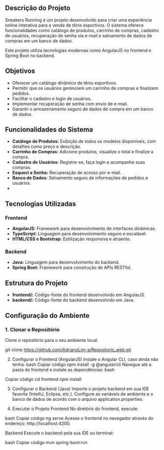 ## Descrição do Projeto

Sneakers Running é um projeto desenvolvido para criar uma experiência online interativa para a venda de tênis esportivos. O sistema oferece funcionalidades como catálogo de produtos, carrinho de compras, cadastro de usuários, recuperação de senha via e-mail e salvamento de dados de compras em um banco de dados. 

Este projeto utiliza tecnologias modernas como AngularJS no frontend e Spring Boot no backend.

## Objetivos

- Oferecer um catálogo dinâmico de tênis esportivos.
- Permitir que os usuários gerenciem um carrinho de compras e finalizem pedidos.
- Facilitar o cadastro e login de usuários.
- Implementar recuperação de senha com envio de e-mail.
- Garantir o armazenamento seguro de dados de compra em um banco de dados.

## Funcionalidades do Sistema

- **Catálogo de Produtos:** Exibição de todos os modelos disponíveis, com detalhes como preço e descrição.
- **Carrinho de Compras:** Adicione produtos, visualize o total e finalize a compra.
- **Cadastro de Usuários:** Registre-se, faça login e acompanhe suas compras.
- **Esqueci a Senha:** Recuperação de acesso por e-mail.
- **Banco de Dados:** Salvamento seguro de informações de pedidos e usuários.
- 
## Tecnologias Utilizadas

### Frontend
- **AngularJS:** Framework para desenvolvimento de interfaces dinâmicas.
- **TypeScript:** Linguagem para desenvolvimento seguro e escalável.
- **HTML/CSS e Bootstrap:** Estilização responsiva e atraente.

### Backend
- **Java:** Linguagem para desenvolvimento do backend.
- **Spring Boot:** Framework para construção de APIs RESTful.

## Estrutura do Projeto

- **frontend/:** Código-fonte do frontend desenvolvido em AngularJS.
- **backend/:** Código-fonte do backend desenvolvido em Java.

## Configuração do Ambiente

### 1. Clonar o Repositório
Clone o repositório para o seu ambiente local:

git clone https://github.com/AdrianoLim-a/Repositorio_web.git

2. Configurar o Frontend (AngularJS)
Instale o Angular CLI, caso ainda não tenha:
bash
Copiar código
npm install -g @angular/cli
Navegue até a pasta do frontend e instale as dependências:
bash

Copiar código
cd frontend
npm install

3. Configurar o Backend (Java)
Importe o projeto backend em sua IDE favorita (IntelliJ, Eclipse, etc.).
Configure as variáveis de ambiente e o banco de dados de acordo com o arquivo application.properties.

4. Executar o Projeto
Frontend
No diretório do frontend, execute:

bash
Copiar código
ng serve
Acesse o frontend no navegador através do endereço: http://localhost:4200.

Backend
Execute o backend pela sua IDE ou terminal:

bash
Copiar código
mvn spring-boot:run
